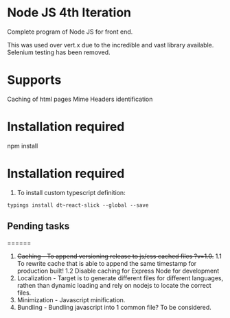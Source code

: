 Node JS 4th Iteration
========
Complete program of Node JS for front end.

This was used over vert.x due to the incredible and vast library available.
Selenium testing has been removed.

Supports
========
Caching of html pages
Mime Headers identification

Installation required
========
npm install

Installation required
========
1) To install custom typescript definition:
```
typings install dt~react-slick --global --save
```

## Pending tasks
======
1. ~~Caching - To append versioning release to js/css cached files ?v=1.0.~~
1.1 To rewrite cache that is able to append the same timestamp for production built!
1.2 Disable caching for Express Node for development
2. Localization - Target is to generate different files for different languages, rathen than dynamic loading and rely on nodejs to locate the correct files.
3. Minimization - Javascript minification.
4. Bundling - Bundling javascript into 1 common file? To be considered.
